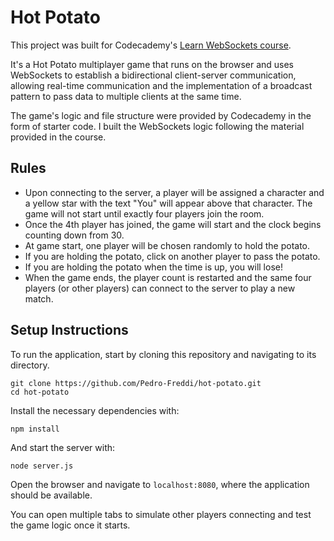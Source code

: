 # Hot Potato

This project was built for Codecademy's [Learn WebSockets course](https://www.codecademy.com/learn/learn-websockets).

It's a Hot Potato multiplayer game that runs on the browser and uses WebSockets to establish a bidirectional client-server communication, allowing real-time communication and the implementation of a broadcast pattern to pass data to multiple clients at the same time.

The game's logic and file structure were provided by Codecademy in the form of starter code. I built the WebSockets logic following the material provided in the course.

## Rules

* Upon connecting to the server, a player will be assigned a character and a yellow star with the text "You" will appear above that character. The game will not start until exactly four players join the room.
* Once the 4th player has joined, the game will start and the clock begins counting down from 30.
* At game start, one player will be chosen randomly to hold the potato.
* If you are holding the potato, click on another player to pass the potato.
* If you are holding the potato when the time is up, you will lose!
* When the game ends, the player count is restarted and the same four players (or other players) can connect to the server to play a new match.

## Setup Instructions

To run the application, start by cloning this repository and navigating to its directory.
```
git clone https://github.com/Pedro-Freddi/hot-potato.git
cd hot-potato
```
Install the necessary dependencies with:
```
npm install
```
And start the server with:
```
node server.js
```
Open the browser and navigate to ``localhost:8080``, where the application should be available.

You can open multiple tabs to simulate other players connecting and test the game logic once it starts.
